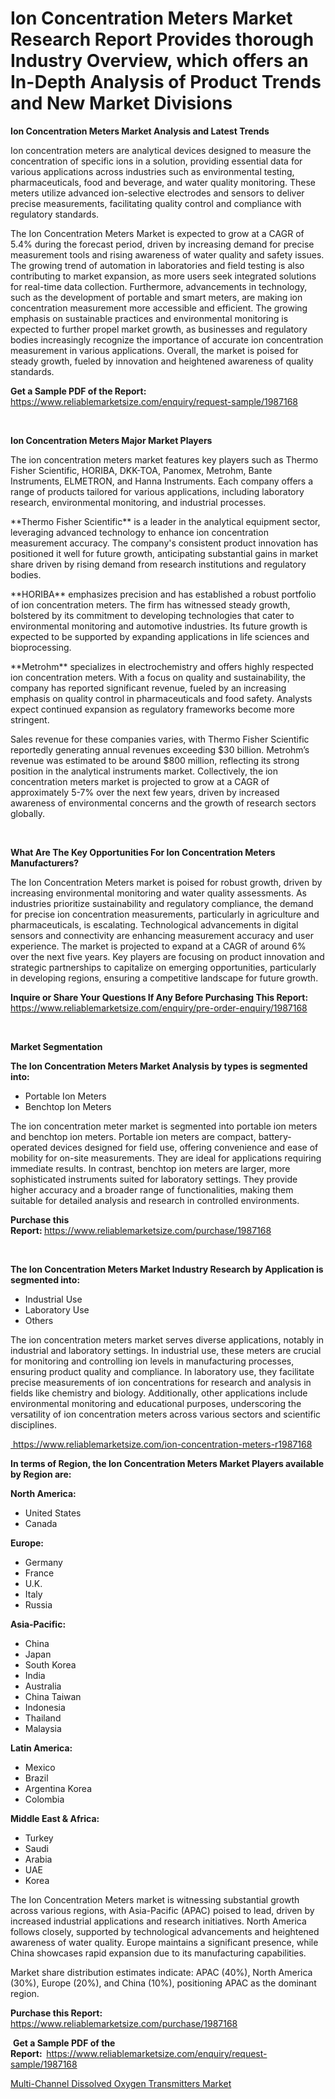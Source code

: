 <p><h1>Ion Concentration Meters Market Research Report Provides thorough Industry Overview, which offers an In-Depth Analysis of Product Trends and New Market Divisions</h1></p><p><strong>Ion Concentration Meters Market Analysis and Latest Trends</strong></p>
<p><p>Ion concentration meters are analytical devices designed to measure the concentration of specific ions in a solution, providing essential data for various applications across industries such as environmental testing, pharmaceuticals, food and beverage, and water quality monitoring. These meters utilize advanced ion-selective electrodes and sensors to deliver precise measurements, facilitating quality control and compliance with regulatory standards.</p><p>The Ion Concentration Meters Market is expected to grow at a CAGR of 5.4% during the forecast period, driven by increasing demand for precise measurement tools and rising awareness of water quality and safety issues. The growing trend of automation in laboratories and field testing is also contributing to market expansion, as more users seek integrated solutions for real-time data collection. Furthermore, advancements in technology, such as the development of portable and smart meters, are making ion concentration measurement more accessible and efficient. The growing emphasis on sustainable practices and environmental monitoring is expected to further propel market growth, as businesses and regulatory bodies increasingly recognize the importance of accurate ion concentration measurement in various applications. Overall, the market is poised for steady growth, fueled by innovation and heightened awareness of quality standards.</p></p>
<p><strong>Get a Sample PDF of the Report:&nbsp;</strong> <a href="https://www.reliablemarketsize.com/enquiry/request-sample/1987168?utm_campaign=2333&utm_medium=2&utm_source=Github&utm_content=ia&utm_term=02032025&utm_id=ion-concentration-meters">https://www.reliablemarketsize.com/enquiry/request-sample/1987168</a></p>
<p>&nbsp;</p>
<p><strong>Ion Concentration Meters Major Market Players</strong></p>
<p><p>The ion concentration meters market features key players such as Thermo Fisher Scientific, HORIBA, DKK-TOA, Panomex, Metrohm, Bante Instruments, ELMETRON, and Hanna Instruments. Each company offers a range of products tailored for various applications, including laboratory research, environmental monitoring, and industrial processes.</p><p>**Thermo Fisher Scientific** is a leader in the analytical equipment sector, leveraging advanced technology to enhance ion concentration measurement accuracy. The company's consistent product innovation has positioned it well for future growth, anticipating substantial gains in market share driven by rising demand from research institutions and regulatory bodies.</p><p>**HORIBA** emphasizes precision and has established a robust portfolio of ion concentration meters. The firm has witnessed steady growth, bolstered by its commitment to developing technologies that cater to environmental monitoring and automotive industries. Its future growth is expected to be supported by expanding applications in life sciences and bioprocessing.</p><p>**Metrohm** specializes in electrochemistry and offers highly respected ion concentration meters. With a focus on quality and sustainability, the company has reported significant revenue, fueled by an increasing emphasis on quality control in pharmaceuticals and food safety. Analysts expect continued expansion as regulatory frameworks become more stringent.</p><p>Sales revenue for these companies varies, with Thermo Fisher Scientific reportedly generating annual revenues exceeding $30 billion. Metrohm’s revenue was estimated to be around $800 million, reflecting its strong position in the analytical instruments market. Collectively, the ion concentration meters market is projected to grow at a CAGR of approximately 5-7% over the next few years, driven by increased awareness of environmental concerns and the growth of research sectors globally.</p></p>
<p>&nbsp;</p>
<p><strong>What Are The Key Opportunities For Ion Concentration Meters Manufacturers?</strong></p>
<p><p>The Ion Concentration Meters market is poised for robust growth, driven by increasing environmental monitoring and water quality assessments. As industries prioritize sustainability and regulatory compliance, the demand for precise ion concentration measurements, particularly in agriculture and pharmaceuticals, is escalating. Technological advancements in digital sensors and connectivity are enhancing measurement accuracy and user experience. The market is projected to expand at a CAGR of around 6% over the next five years. Key players are focusing on product innovation and strategic partnerships to capitalize on emerging opportunities, particularly in developing regions, ensuring a competitive landscape for future growth.</p></p>
<p><strong>Inquire or Share Your Questions If Any Before Purchasing This Report:</strong> <a href="https://www.reliablemarketsize.com/enquiry/pre-order-enquiry/1987168?utm_campaign=2333&utm_medium=2&utm_source=Github&utm_content=ia&utm_term=02032025&utm_id=ion-concentration-meters">https://www.reliablemarketsize.com/enquiry/pre-order-enquiry/1987168</a></p>
<p>&nbsp;</p>
<p><strong>Market Segmentation</strong></p>
<p><strong>The Ion Concentration Meters Market Analysis by types is segmented into:</strong></p>
<p><ul><li>Portable Ion Meters</li><li>Benchtop Ion Meters</li></ul></p>
<p><p>The ion concentration meter market is segmented into portable ion meters and benchtop ion meters. Portable ion meters are compact, battery-operated devices designed for field use, offering convenience and ease of mobility for on-site measurements. They are ideal for applications requiring immediate results. In contrast, benchtop ion meters are larger, more sophisticated instruments suited for laboratory settings. They provide higher accuracy and a broader range of functionalities, making them suitable for detailed analysis and research in controlled environments.</p></p>
<p><strong>Purchase this Report:&nbsp;</strong><a href="https://www.reliablemarketsize.com/purchase/1987168?utm_campaign=2333&utm_medium=2&utm_source=Github&utm_content=ia&utm_term=02032025&utm_id=ion-concentration-meters">https://www.reliablemarketsize.com/purchase/1987168</a></p>
<p>&nbsp;</p>
<p><strong>The Ion Concentration Meters Market Industry Research by Application is segmented into:</strong></p>
<p><ul><li>Industrial Use</li><li>Laboratory Use</li><li>Others</li></ul></p>
<p><p>The ion concentration meters market serves diverse applications, notably in industrial and laboratory settings. In industrial use, these meters are crucial for monitoring and controlling ion levels in manufacturing processes, ensuring product quality and compliance. In laboratory use, they facilitate precise measurements of ion concentrations for research and analysis in fields like chemistry and biology. Additionally, other applications include environmental monitoring and educational purposes, underscoring the versatility of ion concentration meters across various sectors and scientific disciplines.</p></p>
<p><a href="https://www.reliablemarketsize.com/ion-concentration-meters-r1987168?utm_campaign=2333&utm_medium=2&utm_source=Github&utm_content=ia&utm_term=02032025&utm_id=ion-concentration-meters">&nbsp;https://www.reliablemarketsize.com/ion-concentration-meters-r1987168</a></p>
<p><strong>In terms of Region, the Ion Concentration Meters Market Players available by Region are:</strong></p>
<p>
    <p> <strong> North America: </strong>
        <ul>
            <li>United States</li>
            <li>Canada</li>
        </ul>
        </p> 
    <p> <strong> Europe: </strong>
        <ul>
            <li>Germany</li>
            <li>France</li>
            <li>U.K.</li>
            <li>Italy</li>
            <li>Russia</li>
        </ul>
        </p> 
    <p> <strong> Asia-Pacific: </strong>
        <ul>
            <li>China</li>
            <li>Japan</li>
            <li>South Korea</li>
            <li>India</li>
            <li>Australia</li>
            <li>China Taiwan</li>
            <li>Indonesia</li>
            <li>Thailand</li>
            <li>Malaysia</li>
        </ul>
        </p> 
    <p> <strong> Latin America: </strong>
        <ul>
            <li>Mexico</li>
            <li>Brazil</li>
            <li>Argentina Korea</li>
            <li>Colombia</li>
        </ul>
        </p> 
    <p> <strong> Middle East & Africa: </strong>
        <ul>
            <li>Turkey</li>
            <li>Saudi</li>
            <li>Arabia</li>
            <li>UAE</li>
            <li>Korea</li>
        </ul>
    </p>
    </p>
<p><p>The Ion Concentration Meters market is witnessing substantial growth across various regions, with Asia-Pacific (APAC) poised to lead, driven by increased industrial applications and research initiatives. North America follows closely, supported by technological advancements and heightened awareness of water quality. Europe maintains a significant presence, while China showcases rapid expansion due to its manufacturing capabilities. </p><p>Market share distribution estimates indicate: APAC (40%), North America (30%), Europe (20%), and China (10%), positioning APAC as the dominant region.</p></p>
<p><strong>Purchase this Report: </strong><a href="https://www.reliablemarketsize.com/purchase/1987168?utm_campaign=2333&utm_medium=2&utm_source=Github&utm_content=ia&utm_term=02032025&utm_id=ion-concentration-meters">https://www.reliablemarketsize.com/purchase/1987168</a></p>
<p>&nbsp;<strong>Get a Sample PDF of the Report:&nbsp;&nbsp;</strong><a href="https://www.reliablemarketsize.com/enquiry/request-sample/1987168?utm_campaign=2333&utm_medium=2&utm_source=Github&utm_content=ia&utm_term=02032025&utm_id=ion-concentration-meters">https://www.reliablemarketsize.com/enquiry/request-sample/1987168</a></p>
<p><strong></strong></p>
<p><p><a href="https://github.com/yankimber90yankim/Market-Research-Report-List-1/blob/main/multi-channel-dissolved-oxygen-transmitters-market.md?utm_campaign=2333&utm_medium=2&utm_source=Github&utm_content=ia&utm_term=02032025&utm_id=ion-concentration-meters">Multi-Channel Dissolved Oxygen Transmitters Market</a></p></p>